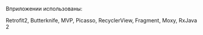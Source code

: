 Вприложении использованы:

Retrofit2,
Butterknife,
MVP,
Picasso,
RecyclerView,
Fragment,
Moxy,
RxJava 2
